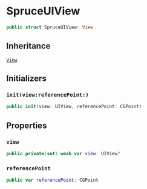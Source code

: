 # SpruceUIView

``` swift
public struct SpruceUIView: View 
```

## Inheritance

[`View`](/View)

## Initializers

### `init(view:referencePoint:)`

``` swift
public init(view: UIView, referencePoint: CGPoint) 
```

## Properties

### `view`

``` swift
public private(set) weak var view: UIView?
```

### `referencePoint`

``` swift
public var referencePoint: CGPoint
```
